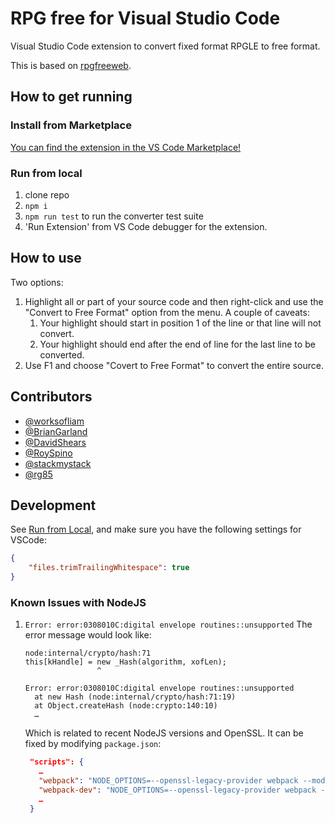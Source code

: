 # RPG free for Visual Studio Code
Visual Studio Code extension to convert fixed format RPGLE to free format.

This is based on [rpgfreeweb](https://github.com/worksofliam/rpgfreeweb).

## How to get running

### Install from Marketplace

[You can find the extension in the VS Code Marketplace!](https://marketplace.visualstudio.com/items?itemName=BrianJGarland.vscode-rpgfree)

### Run from local

1. clone repo
2. `npm i`
3. `npm run test` to run the converter test suite
4. 'Run Extension' from VS Code debugger for the extension.

## How to use

Two options:
1. Highlight all or part of your source code and then right-click and use the "Convert to Free Format" option from the menu.  A couple of caveats:
    1. Your highlight should start in position 1 of the line or that line will not convert.
    2. Your highlight should end after the end of line for the last line to be converted.
2. Use F1 and choose "Covert to Free Format" to convert the entire source.

## Contributors

* [@worksofliam](https://github.com/worksofliam)
* [@BrianGarland](https://github.com/BrianGarland)
* [@DavidShears](https://github.com/DavidShears)
* [@RoySpino](https://github.com/RoySpino)
* [@stackmystack](https://github.com/stackmystack)
* [@rg85](https://github.com/rg85)

## Development

See [Run from Local](#run-from-local), and make sure you have the following settings for VSCode:

```json
{
    "files.trimTrailingWhitespace": true
}
```

### Known Issues with NodeJS

1. `Error: error:0308010C:digital envelope routines::unsupported`
   The error message would look like:
   ```
   node:internal/crypto/hash:71
   this[kHandle] = new _Hash(algorithm, xofLen);
                   ^

   Error: error:0308010C:digital envelope routines::unsupported
     at new Hash (node:internal/crypto/hash:71:19)
     at Object.createHash (node:crypto:140:10)
     …
   ```
   Which is related to recent NodeJS versions and OpenSSL. It can be fixed by modifying `package.json`:
   ```json
   	"scripts": {
      …
      "webpack": "NODE_OPTIONS=--openssl-legacy-provider webpack --mode development",
      "webpack-dev": "NODE_OPTIONS=--openssl-legacy-provider webpack --mode development --watch",
      …
    }
   ```
